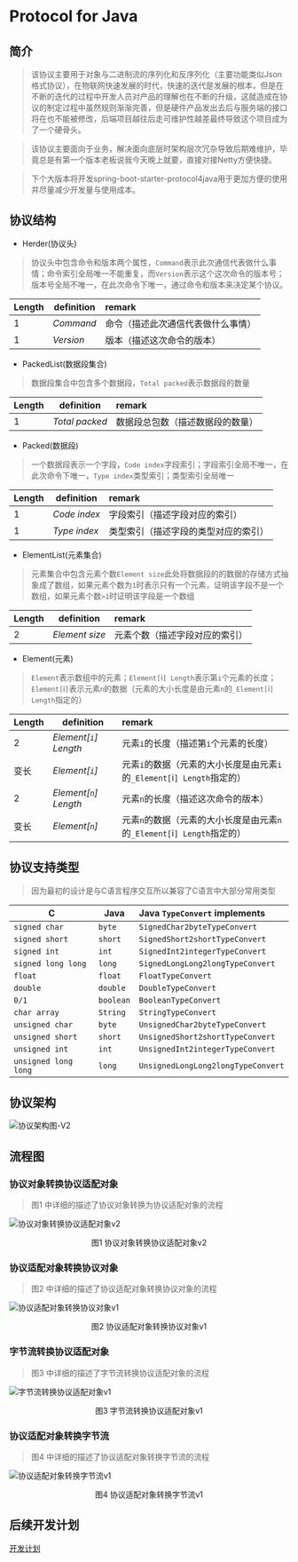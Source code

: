 # Protocol for Java
## 简介
> 该协议主要用于对象与二进制流的序列化和反序列化（主要功能类似Json格式协议），在物联网快速发展的时代，快速的迭代是发展的根本，但是在不断的迭代的过程中开发人员对产品的理解也在不断的升级，这就造成在协议的制定过程中虽然规则渐渐完善，但是硬件产品发出去后与服务端的接口将在也不能被修改，后端项目越往后走可维护性越差最终导致这个项目成为了一个硬骨头。

> 该协议主要面向于业务，解决面向底层时架构层次冗杂导致后期难维护，毕竟总是有第一个版本老板说我今天晚上就要，直接对接Netty方便快捷。

> 下个大版本将开发spring-boot-starter-protocol4java用于更加方便的使用并尽量减少开发量与使用成本。
## 协议结构 

- Herder(协议头)
> 协议头中包含命令和版本两个属性，`Command`表示此次通信代表做什么事情；命令索引全局唯一不能重复，而`Version`表示这个这次命令的版本号；版本号全局不唯一，在此次命令下唯一，通过命令和版本来决定某个协议。

|Length|definition|remark|
|----|-----|:-----|
|1|_Command_|命令（描述此次通信代表做什么事情）|
|1|_Version_|版本（描述这次命令的版本）|

 - PackedList(数据段集合)
> 数据段集合中包含多个数据段，`Total packed`表示数据段的数量

|Length|definition|remark|
|----|-----|:-----|
|1|_Total packed_|数据段总包数（描述数据段的数量）|
 
 - Packed(数据段) 
> 一个数据段表示一个字段，`Code index`字段索引；字段索引全局不唯一，在此次命令下唯一，`Type index`类型索引；类型索引全局唯一

|Length|definition|remark|
|----|-----|:-----|
|1|_Code index_|字段索引（描述字段对应的索引）|
|1|_Type index_|类型索引（描述字段的类型对应的索引）|

- ElementList(元素集合)  
> 元素集合中包含元素个数`Element size`此处将数据段的的数据的存储方式抽象成了数组，如果元素个数为`1`时表示只有一个元素，证明该字段不是一个数组，如果元素个数`>1`时证明该字段是一个数组

|Length|definition|remark|
|----|-----|:-----|
|2|_Element size_|元素个数（描述字段对应的索引）|

- Element(元素)
> `Element`表示数组中的元素；`Element[`i`] Length`表示第`i`个元素的长度；`Element[`i`]`表示元素`n`的数据（元素的大小长度是由元素`n`的`_Element[`i`] Length`指定的）

|Length|definition|remark|
|----|-----|:-----|
|2|_Element[`i`] Length_|元素`i`的长度（描述第`i`个元素的长度）| 
|变长|_Element[`i`]_|元素`i`的数据（元素的大小长度是由元素`i`的`_Element[`i`] Length`指定的）| 
|2|_Element[`n`] Length_|元素`n`的长度（描述这次命令的版本）| 
|变长|_Element[`n`]_|元素`n`的数据（元素的大小长度是由元素`n`的`_Element[`i`] Length`指定的）| 

## 协议支持类型
>因为最初的设计是与C语言程序交互所以兼容了C语言中大部分常用类型

|C|Java|Java `TypeConvert` implements|
|----|-----|:-----|
|`signed char`|`byte`|`SignedChar2byteTypeConvert`| 
|`signed short`|`short`|`SignedShort2shortTypeConvert`| 
|`signed int`|`int`|`SignedInt2integerTypeConvert`| 
|`signed long long`|`long`|`SignedLongLong2longTypeConvert`| 
|`float`|`float`|`FloatTypeConvert`| 
|`double`|`double`|`DoubleTypeConvert`| 
|`0/1`|`boolean`|`BooleanTypeConvert`| 
|`char array`|`String`|`StringTypeConvert`| 
|`unsigned char`|`byte`|`UnsignedChar2byteTypeConvert`| 
|`unsigned short`|`short`|`UnsignedShort2shortTypeConvert`| 
|`unsigned int`|`int`|`UnsignedInt2integerTypeConvert`| 
|`unsigned long long`|`long`|`UnsignedLongLong2longTypeConvert`| 

## 协议架构
![协议架构图-V2][protocol-framework-v2]

## 流程图
### 协议对象转换协议适配对象
> 图1 中详细的描述了协议对象转换为协议适配对象的流程

![协议对象转换协议适配对象v2][data-protocol-to-data-protocol-v2]
<p align="center">图1 协议对象转换协议适配对象v2</p>

### 协议适配对象转换协议对象
> 图2 中详细的描述了协议适配对象转换协议对象的流程

![协议适配对象转换协议对象v1][data-protocol-to-data-protocol-v1]
<p align="center">图2 协议适配对象转换协议对象v1</p>

### 字节流转换协议适配对象
> 图3 中详细的描述了字节流转换协议适配对象的流程

![字节流转换协议适配对象v1][byte-buffer-to-data-protocol-v1]
<p align="center">图3 字节流转换协议适配对象v1</p>

### 协议适配对象转换字节流
> 图4 中详细的描述了协议适配对象转换字节流的流程

![协议适配对象转换字节流v1][data-protocol-to-byte-buffer-v1]
<p align="center">图4 协议适配对象转换字节流v1</p>

## 后续开发计划
[开发计划](DEVELOPMENT_PLAN.md)

[protocol-framework-v2]:images/protocol-framework-v2.jpg "协议架构图-V2"
[data-protocol-to-data-protocol-v2]:images/protocol-entity-to-data-protocol-v2.jpg "协议对象转换协议适配对象-V2"
[data-protocol-to-data-protocol-v1]:images/data-protocol-to-protocol-entity-v1.jpg "协议适配对象转换协议对象-V1"
[byte-buffer-to-data-protocol-v1]:images/byte-buffer-to-data-protocol-v1.jpg "字节流转换协议适配对象-V1"
[data-protocol-to-byte-buffer-v1]:images/data-protocol-to-byte-buffer-v1.jpg "协议适配对象转换字节流-V1"
